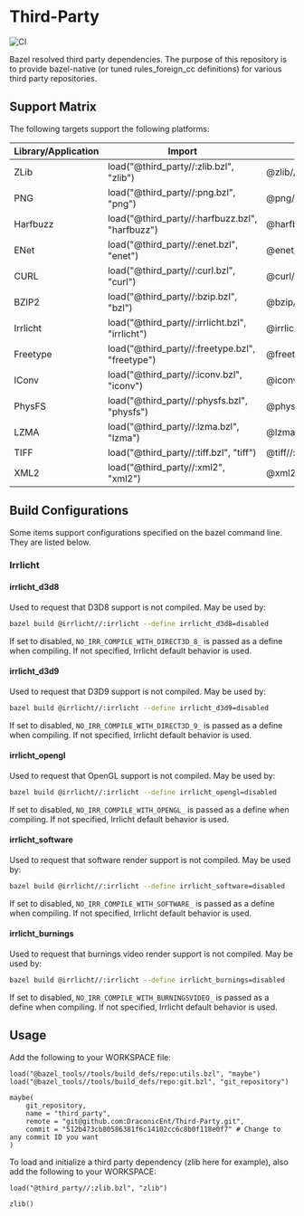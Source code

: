 # Third-Party

![CI](https://github.com/DraconicEnt/Third-Party/workflows/CI/badge.svg?branch=develop)

Bazel resolved third party dependencies.
The purpose of this repository is to provide bazel-native (or tuned rules_foreign_cc definitions) for various third party repositories.

## Support Matrix

The following targets support the following platforms:

| Library/Application    |   Import                                        | Target                |  Linux?  | Windows? |   OSX?   |
| ---------------------- | ----------------------------------------------- | --------------------  | -------- | -------- | -------- |
|        ZLib            | load("@third_party//:zlib.bzl", "zlib")         | @zlib//:zlib          | &#10003; | &#10003; | &#10007; |
|        PNG             | load("@third_party//:png.bzl", "png")           | @png//:png            | &#10007; | &#10007; | &#10007; |
|        Harfbuzz        | load("@third_party//:harfbuzz.bzl", "harfbuzz") | @harfbuzz//:harfbuzz  | &#10003; | &#10003; | &#10007; |
|        ENet            | load("@third_party//:enet.bzl", "enet")         | @enet//:enet          | &#10003; | &#10003; | &#10007; |
|        CURL            | load("@third_party//:curl.bzl", "curl")         | @curl//:curl          | &#10003; | &#10003; | &#10007; |
|        BZIP2           | load("@third_party//:bzip.bzl", "bzl")          | @bzip//:bzip          | &#10003; | &#10007; | &#10007; |
|        Irrlicht        | load("@third_party//:irrlicht.bzl", "irrlicht") | @irrlicht//:irrlicht  | &#10003; | &#10003; | &#10007; |
|        Freetype        | load("@third_party//:freetype.bzl", "freetype") | @freetype//:freetype  | &#10003; | &#10003; | &#10007; |
|         IConv          | load("@third_party//:iconv.bzl", "iconv")       | @iconv//:iconv        | &#10003; | &#10003; | &#10007; |
|         PhysFS         | load("@third_party//:physfs.bzl", "physfs")     | @physfs//:physfs      | &#10003; | &#10003; | &#10007; |
|         LZMA           | load("@third_party//:lzma.bzl", "lzma")         | @lzma//:lzma          | &#10003; | &#10003; | &#10007; |
|         TIFF           | load("@third_party//:tiff.bzl", "tiff")         | @tiff//:tiff          | &#10003; | &#10003; | &#10007; |
|         XML2           | load("@third_party//:xml2", "xml2")             | @xml2//:xml2          | &#10003; | &#10003; | &#10007; |

## Build Configurations

Some items support configurations specified on the bazel command line. They are listed below.

### Irrlicht

#### irrlicht_d3d8

Used to request that D3D8 support is not compiled. May be used by:

```bash
bazel build @irrlicht//:irrlicht --define irrlicht_d3d8=disabled
```

If set to disabled, ```NO_IRR_COMPILE_WITH_DIRECT3D_8_``` is passed as a define when compiling. If not specified,
Irrlicht default behavior is used.

#### irrlicht_d3d9

Used to request that D3D9 support is not compiled. May be used by:

```bash
bazel build @irrlicht//:irrlicht --define irrlicht_d3d9=disabled
```

If set to disabled, ```NO_IRR_COMPILE_WITH_DIRECT3D_9_``` is passed as a define when compiling. If not specified,
Irrlicht default behavior is used.

#### irrlicht_opengl

Used to request that OpenGL support is not compiled. May be used by:

```bash
bazel build @irrlicht//:irrlicht --define irrlicht_opengl=disabled
```

If set to disabled, ```NO_IRR_COMPILE_WITH_OPENGL_``` is passed as a define when compiling. If not specified,
Irrlicht default behavior is used.

#### irrlicht_software

Used to request that software render support is not compiled. May be used by:

```bash
bazel build @irrlicht//:irrlicht --define irrlicht_software=disabled
```

If set to disabled, ```NO_IRR_COMPILE_WITH_SOFTWARE_``` is passed as a define when compiling. If not specified,
Irrlicht default behavior is used.

#### irrlicht_burnings

Used to request that burnings video render support is not compiled. May be used by:

```bash
bazel build @irrlicht//:irrlicht --define irrlicht_burnings=disabled
```

If set to disabled, ```NO_IRR_COMPILE_WITH_BURNINGSVIDEO_``` is passed as a define when compiling. If not specified,
Irrlicht default behavior is used.

## Usage

Add the following to your WORKSPACE file:

```starlark
load("@bazel_tools//tools/build_defs/repo:utils.bzl", "maybe")
load("@bazel_tools//tools/build_defs/repo:git.bzl", "git_repository")

maybe(
    git_repository,
    name = "third_party",
    remote = "git@github.com:DraconicEnt/Third-Party.git",
    commit = "512b473cb80586381f6c14102cc6c8b0f118e0f7" # Change to any commit ID you want
)
```

To load and initialize a third party dependency (zlib here for example), also add the following to your WORKSPACE:

```starlark
load("@third_party//:zlib.bzl", "zlib")

zlib()
```
